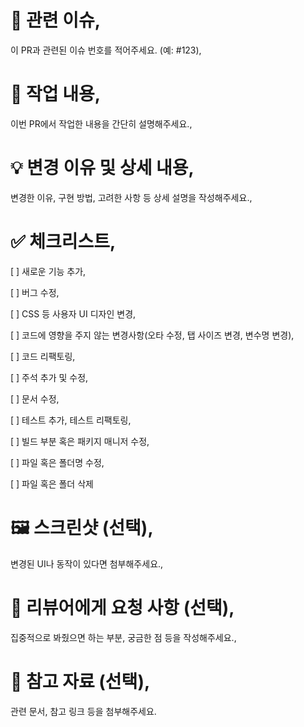# 📌 관련 이슈,
이 PR과 관련된 이슈 번호를 적어주세요. (예: #123),

# 📝 작업 내용,
이번 PR에서 작업한 내용을 간단히 설명해주세요.,

# 💡 변경 이유 및 상세 내용,
변경한 이유, 구현 방법, 고려한 사항 등 상세 설명을 작성해주세요.,

# ✅ 체크리스트,
[ ] 새로운 기능 추가,

[ ] 버그 수정,

[ ] CSS 등 사용자 UI 디자인 변경,

[ ] 코드에 영향을 주지 않는 변경사항(오타 수정, 탭 사이즈 변경, 변수명 변경),

[ ] 코드 리팩토링,

[ ] 주석 추가 및 수정,

[ ] 문서 수정,

[ ] 테스트 추가, 테스트 리팩토링,

[ ] 빌드 부분 혹은 패키지 매니저 수정,

[ ] 파일 혹은 폴더명 수정,

[ ] 파일 혹은 폴더 삭제


# 🖼️ 스크린샷 (선택),
변경된 UI나 동작이 있다면 첨부해주세요.,

# 🙏 리뷰어에게 요청 사항 (선택),
집중적으로 봐줬으면 하는 부분, 궁금한 점 등을 작성해주세요.,

# 📎 참고 자료 (선택),
관련 문서, 참고 링크 등을 첨부해주세요.
